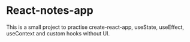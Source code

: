 # React-notes-app

This is a small project to practise create-react-app, useState, useEffect, useContext and custom hooks without UI. 
